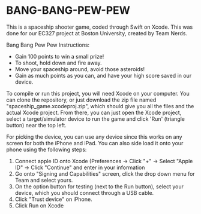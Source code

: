 # BANG-BANG-PEW-PEW

This is a spaceship shooter game, coded through Swift on Xcode. This was done for our EC327 project at Boston University, created by Team Nerds.

Bang Bang Pew Pew Instructions:
  - Gain 100 points to win a small prize!
  - To shoot, hold down and fire away.
  - Move your spaceship around, avoid those asteroids!
  - Gain as much points as you can, and have your high score saved in our device.

To compile or run this project, you will need Xcode on your computer. You can clone the repository, or just download the zip file named "spaceship_game.xcodeproj.zip", which should give you all the files and the actual Xcode project. From there, you can just open the Xcode project, select a target/simulator device to run the game and click 'Run' (triangle button) near the top left. 

For picking the device, you can use any device since this works on any screen for both the iPhone and iPad. You can also side load it onto your phone using the following steps:
  1. Connect apple ID onto Xcode (Preferences -> Click "+" ->  Select "Apple ID" -> Click "Continue" and enter in your information
  2. Go onto "Signing and Capabilities" screen, click the drop down menu for Team and select yours.
  3. On the option button for testing (next to the Run button), select your device, which you should connect through a USB cable.
  4. Click "Trust device" on iPhone.
  5. Click Run on Xcode


